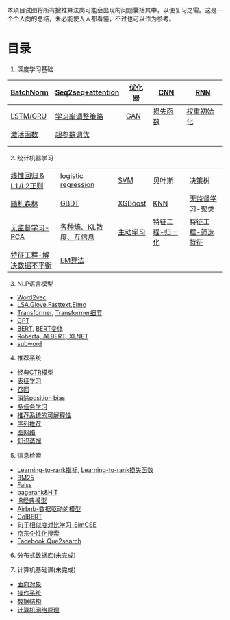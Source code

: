 本项目试图将所有搜推算法岗可能会出现的问题囊括其中，以便复习之需。这是一个个人向的总结，未必能使人人都看懂，不过也可以作为参考。

# 目录

1. 深度学习基础

| [BatchNorm](https://github.com/hannawong/MLE-interview/tree/master/1.%E6%B7%B1%E5%BA%A6%E5%AD%A6%E4%B9%A0%E5%9F%BA%E7%A1%80/BatchNorm) | [Seq2seq+attention](https://github.com/hannawong/MLE-interview/tree/master/1.%E6%B7%B1%E5%BA%A6%E5%AD%A6%E4%B9%A0%E5%9F%BA%E7%A1%80/seq2seq%2Battention) | [优化器](https://github.com/hannawong/MLE-interview/tree/master/1.%E6%B7%B1%E5%BA%A6%E5%AD%A6%E4%B9%A0%E5%9F%BA%E7%A1%80/%E4%BC%98%E5%8C%96%E5%99%A8) | [CNN](https://github.com/hannawong/MLE-interview/tree/master/1.%E6%B7%B1%E5%BA%A6%E5%AD%A6%E4%B9%A0%E5%9F%BA%E7%A1%80/%E5%9F%BA%E6%9C%AC%E5%8D%95%E5%85%83%20-%20CNN) | [RNN](https://github.com/hannawong/MLE-interview/tree/master/1.%E6%B7%B1%E5%BA%A6%E5%AD%A6%E4%B9%A0%E5%9F%BA%E7%A1%80/%E5%9F%BA%E6%9C%AC%E5%8D%95%E5%85%83%20-%20RNN) |
| ------------------------------------------------------------ | ------------------------------------------------------------ | ------------------------------------------------------------ | ------------------------------------------------------------ | ------------------------------------------------------------ |
| [LSTM/GRU](https://github.com/hannawong/MLE-interview/tree/master/1.%E6%B7%B1%E5%BA%A6%E5%AD%A6%E4%B9%A0%E5%9F%BA%E7%A1%80/%E5%9F%BA%E6%9C%AC%E5%8D%95%E5%85%83%20-%20LSTM%2C%20GRU) | [学习率调整策略](https://github.com/hannawong/MLE-interview/tree/master/1.%E6%B7%B1%E5%BA%A6%E5%AD%A6%E4%B9%A0%E5%9F%BA%E7%A1%80/%E5%AD%A6%E4%B9%A0%E7%8E%87%E8%B0%83%E6%95%B4%E7%AD%96%E7%95%A5) | [GAN](https://github.com/hannawong/MLE-interview/tree/master/1.%E6%B7%B1%E5%BA%A6%E5%AD%A6%E4%B9%A0%E5%9F%BA%E7%A1%80/%E5%AF%B9%E6%8A%97%E7%94%9F%E6%88%90%E7%BD%91%E7%BB%9C) | [损失函数](https://github.com/hannawong/MLE-interview/tree/master/1.%E6%B7%B1%E5%BA%A6%E5%AD%A6%E4%B9%A0%E5%9F%BA%E7%A1%80/%E6%8D%9F%E5%A4%B1%E5%87%BD%E6%95%B0) | [权重初始化](https://github.com/hannawong/MLE-interview/tree/master/1.%E6%B7%B1%E5%BA%A6%E5%AD%A6%E4%B9%A0%E5%9F%BA%E7%A1%80/%E6%9D%83%E9%87%8D%E5%88%9D%E5%A7%8B%E5%8C%96) |
| [激活函数](https://github.com/hannawong/MLE-interview/tree/master/1.%E6%B7%B1%E5%BA%A6%E5%AD%A6%E4%B9%A0%E5%9F%BA%E7%A1%80/%E6%BF%80%E6%B4%BB%E5%87%BD%E6%95%B0) | [超参数调优](https://github.com/hannawong/MLE-interview/tree/master/1.%E6%B7%B1%E5%BA%A6%E5%AD%A6%E4%B9%A0%E5%9F%BA%E7%A1%80/%E7%82%BC%E4%B8%B9%E7%BB%8F%E9%AA%8C%20-%20%E8%B6%85%E5%8F%82%E6%95%B0%E8%B0%83%E4%BC%98) |                                                              |                                                              |                                                              |
|                                                              |                                                              |                                                              |                                                              |                                                              |
|                                                              |                                                              |                                                              |                                                              |                                                              |


2. 统计机器学习

|                                                              |                                                              |                                                              |                                                              |                                                              |
| ------------------------------------------------------------ | ------------------------------------------------------------ | ------------------------------------------------------------ | ------------------------------------------------------------ | ------------------------------------------------------------ |
| [线性回归 & L1/L2正则](https://github.com/hannawong/MLE-interview/tree/master/2.%E7%BB%9F%E8%AE%A1%E6%9C%BA%E5%99%A8%E5%AD%A6%E4%B9%A0/%E5%9B%9E%E5%BD%92%E6%A8%A1%E5%9E%8B1%20-%20%E7%BA%BF%E6%80%A7%E5%9B%9E%E5%BD%92_L1L2%E6%AD%A3%E5%88%99) | [logistic regression](https://github.com/hannawong/MLE-interview/tree/master/2.%E7%BB%9F%E8%AE%A1%E6%9C%BA%E5%99%A8%E5%AD%A6%E4%B9%A0/%E5%88%86%E7%B1%BB%E6%A8%A1%E5%9E%8B1%20-%20logistic%20regression) | [SVM](https://github.com/hannawong/MLE-interview/tree/master/2.%E7%BB%9F%E8%AE%A1%E6%9C%BA%E5%99%A8%E5%AD%A6%E4%B9%A0/%E5%88%86%E7%B1%BB%E6%A8%A1%E5%9E%8B%20-%20SVM) | [贝叶斯](https://github.com/hannawong/MLE-interview/tree/master/2.%E7%BB%9F%E8%AE%A1%E6%9C%BA%E5%99%A8%E5%AD%A6%E4%B9%A0/%E7%89%B9%E5%BE%81%E5%B7%A5%E7%A8%8B%20-%20%E8%A7%A3%E5%86%B3%E6%95%B0%E6%8D%AE%E4%B8%8D%E5%B9%B3%E8%A1%A1%E9%97%AE%E9%A2%98) | [决策树](https://github.com/hannawong/MLE-interview/tree/master/2.%E7%BB%9F%E8%AE%A1%E6%9C%BA%E5%99%A8%E5%AD%A6%E4%B9%A0/%E5%88%86%E7%B1%BB%E5%9B%9E%E5%BD%92%E6%A8%A1%E5%9E%8B%20-%20%E5%86%B3%E7%AD%96%E6%A0%91) |
| [随机森林](https://github.com/hannawong/MLE-interview/tree/master/2.%E7%BB%9F%E8%AE%A1%E6%9C%BA%E5%99%A8%E5%AD%A6%E4%B9%A0/%E5%88%86%E7%B1%BB%E5%9B%9E%E5%BD%92%E6%A8%A1%E5%9E%8B%20-%20%E9%9A%8F%E6%9C%BA%E6%A3%AE%E6%9E%97) | [GBDT](https://github.com/hannawong/MLE-interview/tree/master/2.%E7%BB%9F%E8%AE%A1%E6%9C%BA%E5%99%A8%E5%AD%A6%E4%B9%A0/%E5%88%86%E7%B1%BB%E5%9B%9E%E5%BD%92%E6%A8%A1%E5%9E%8B%20-%20GBDT) | [XGBoost](https://github.com/hannawong/MLE-interview/tree/master/2.%E7%BB%9F%E8%AE%A1%E6%9C%BA%E5%99%A8%E5%AD%A6%E4%B9%A0/%E5%88%86%E7%B1%BB%E5%9B%9E%E5%BD%92%E6%A8%A1%E5%9E%8B%20-%20XGBoost) | [KNN](https://github.com/hannawong/MLE-interview/tree/master/2.%E7%BB%9F%E8%AE%A1%E6%9C%BA%E5%99%A8%E5%AD%A6%E4%B9%A0/%E5%88%86%E7%B1%BB%E5%9B%9E%E5%BD%92%E6%A8%A1%E5%9E%8B%20-%20KNN) | [无监督学习-聚类](https://github.com/hannawong/MLE-interview/tree/master/2.%E7%BB%9F%E8%AE%A1%E6%9C%BA%E5%99%A8%E5%AD%A6%E4%B9%A0/%E6%97%A0%E7%9B%91%E7%9D%A3%E5%AD%A6%E4%B9%A0%20-%20%E8%81%9A%E7%B1%BB) |
| [无监督学习-PCA](https://github.com/hannawong/MLE-interview/tree/master/2.%E7%BB%9F%E8%AE%A1%E6%9C%BA%E5%99%A8%E5%AD%A6%E4%B9%A0/PCA) | [各种熵、KL散度、互信息](https://github.com/hannawong/MLE-interview/tree/master/2.%E7%BB%9F%E8%AE%A1%E6%9C%BA%E5%99%A8%E5%AD%A6%E4%B9%A0/%E5%90%84%E7%A7%8D%E7%86%B5%E3%80%81KL%E6%95%A3%E5%BA%A6%E3%80%81%E4%BA%92%E4%BF%A1%E6%81%AF) | [主动学习](https://github.com/hannawong/MLE-interview/tree/master/2.%E7%BB%9F%E8%AE%A1%E6%9C%BA%E5%99%A8%E5%AD%A6%E4%B9%A0/%E5%8D%8A%E7%9B%91%E7%9D%A3%E5%AD%A6%E4%B9%A0%20-%20%E4%B8%BB%E5%8A%A8%E5%AD%A6%E4%B9%A0) | [特征工程-归一化](https://github.com/hannawong/MLE-interview/tree/master/2.%E7%BB%9F%E8%AE%A1%E6%9C%BA%E5%99%A8%E5%AD%A6%E4%B9%A0/%E7%89%B9%E5%BE%81%E5%B7%A5%E7%A8%8B%20-%20%E5%BD%92%E4%B8%80%E5%8C%96) | [特征工程-筛选特征](https://github.com/hannawong/MLE-interview/tree/master/2.%E7%BB%9F%E8%AE%A1%E6%9C%BA%E5%99%A8%E5%AD%A6%E4%B9%A0/%E7%89%B9%E5%BE%81%E5%B7%A5%E7%A8%8B%20-%20%E7%AD%9B%E9%80%89%E7%89%B9%E5%BE%81) |
| [特征工程-解决数据不平衡](https://github.com/hannawong/MLE-interview/tree/master/2.%E7%BB%9F%E8%AE%A1%E6%9C%BA%E5%99%A8%E5%AD%A6%E4%B9%A0/%E7%89%B9%E5%BE%81%E5%B7%A5%E7%A8%8B%20-%20%E8%A7%A3%E5%86%B3%E6%95%B0%E6%8D%AE%E4%B8%8D%E5%B9%B3%E8%A1%A1%E9%97%AE%E9%A2%98) | [EM算法](https://github.com/hannawong/MLE-interview/tree/master/2.%E7%BB%9F%E8%AE%A1%E6%9C%BA%E5%99%A8%E5%AD%A6%E4%B9%A0/EM%E7%AE%97%E6%B3%95) |                                                              |                                                              |                                                              |




3. NLP语言模型

- [Word2vec](https://github.com/hannawong/MLE-interview/tree/master/3.NLP%E8%AF%AD%E8%A8%80%E6%A8%A1%E5%9E%8B/0.%20Word2vec)
- [LSA,Glove,Fasttext,Elmo](https://github.com/hannawong/MLE-interview/tree/master/3.NLP%E8%AF%AD%E8%A8%80%E6%A8%A1%E5%9E%8B/1.%E6%97%A9%E6%9C%9F%E9%A2%84%E8%AE%AD%E7%BB%83%E6%A8%A1%E5%9E%8B%EF%BC%9ALSA%2C%20Word2vec%2C%20GLoVe%2C%20FastText%2C%20Elmo)
- [Transformer](https://github.com/hannawong/MLE-interview/tree/master/3.NLP%E8%AF%AD%E8%A8%80%E6%A8%A1%E5%9E%8B/2.Transformer), [Transformer细节](https://github.com/hannawong/MLE-interview/tree/master/3.NLP%E8%AF%AD%E8%A8%80%E6%A8%A1%E5%9E%8B/5.Transformer%E6%A0%B8%E5%BF%83%E4%BB%A3%E7%A0%81%2B%E7%BB%86%E8%8A%82)
- [GPT](https://github.com/hannawong/MLE-interview/tree/master/3.NLP%E8%AF%AD%E8%A8%80%E6%A8%A1%E5%9E%8B/3.GPT)
- [BERT](https://github.com/hannawong/MLE-interview/tree/master/3.NLP%E8%AF%AD%E8%A8%80%E6%A8%A1%E5%9E%8B/4.BERT), [BERT变体](https://github.com/hannawong/MLE-interview/tree/master/3.NLP%E8%AF%AD%E8%A8%80%E6%A8%A1%E5%9E%8B/6.BERT%E7%BB%86%E8%8A%82)
- [Roberta, ALBERT, XLNET](https://github.com/hannawong/MLE-interview/tree/master/3.NLP%E8%AF%AD%E8%A8%80%E6%A8%A1%E5%9E%8B/7.Roberta_ALBERT_XLNet)
- [subword](https://github.com/hannawong/MLE-interview/tree/master/3.NLP%E8%AF%AD%E8%A8%80%E6%A8%A1%E5%9E%8B/subword)



4. 推荐系统

- [经典CTR模型](https://github.com/hannawong/MLE-interview/tree/master/5.%E6%8E%A8%E8%8D%90%E7%B3%BB%E7%BB%9F/1.%E7%BB%8F%E5%85%B8CTR%E6%A8%A1%E5%9E%8B)
- [表征学习](https://github.com/hannawong/MLE-interview/tree/master/5.%E6%8E%A8%E8%8D%90%E7%B3%BB%E7%BB%9F/2.%E8%A1%A8%E5%BE%81%E5%AD%A6%E4%B9%A0)
- [召回](https://github.com/hannawong/MLE-interview/tree/master/5.%E6%8E%A8%E8%8D%90%E7%B3%BB%E7%BB%9F/3.%E5%8F%AC%E5%9B%9E)
- [消除position bias](https://github.com/hannawong/MLE-interview/tree/master/5.%E6%8E%A8%E8%8D%90%E7%B3%BB%E7%BB%9F/4.position%20bias)
- [多任务学习](https://github.com/hannawong/MLE-interview/tree/master/5.%E6%8E%A8%E8%8D%90%E7%B3%BB%E7%BB%9F/5.%E5%A4%9A%E4%BB%BB%E5%8A%A1%E5%AD%A6%E4%B9%A0)
- [推荐系统的可解释性](https://github.com/hannawong/MLE-interview/tree/master/5.%E6%8E%A8%E8%8D%90%E7%B3%BB%E7%BB%9F/6.%E6%8E%A8%E8%8D%90%E7%B3%BB%E7%BB%9F%E7%9A%84%E5%8F%AF%E8%A7%A3%E9%87%8A%E6%80%A7)
- [序列推荐](https://github.com/hannawong/MLE-interview/tree/master/5.%E6%8E%A8%E8%8D%90%E7%B3%BB%E7%BB%9F/7.%E5%BA%8F%E5%88%97%E6%8E%A8%E8%8D%90)
- [图网络](https://github.com/hannawong/MLE-interview/tree/master/5.%E6%8E%A8%E8%8D%90%E7%B3%BB%E7%BB%9F/%E5%9B%BE%E7%BD%91%E7%BB%9C)
- [知识蒸馏](https://github.com/hannawong/MLE-interview/tree/master/5.%E6%8E%A8%E8%8D%90%E7%B3%BB%E7%BB%9F/%E7%9F%A5%E8%AF%86%E8%92%B8%E9%A6%8F)



5. 信息检索

- [Learning-to-rank指标](https://github.com/hannawong/MLE-interview/tree/master/4.%E4%BF%A1%E6%81%AF%E6%A3%80%E7%B4%A2/Learning-to-Rank%E6%8C%87%E6%A0%87), [Learning-to-rank损失函数](https://github.com/hannawong/MLE-interview/tree/master/4.%E4%BF%A1%E6%81%AF%E6%A3%80%E7%B4%A2/Learning-to-Rank%E6%8D%9F%E5%A4%B1%E5%87%BD%E6%95%B0)
- [BM25](https://github.com/hannawong/MLE-interview/tree/master/4.%E4%BF%A1%E6%81%AF%E6%A3%80%E7%B4%A2/BM25)
- [Faiss](https://github.com/hannawong/MLE-interview/tree/master/4.%E4%BF%A1%E6%81%AF%E6%A3%80%E7%B4%A2/Faiss)
- [pagerank&HIT](https://github.com/hannawong/MLE-interview/tree/master/4.%E4%BF%A1%E6%81%AF%E6%A3%80%E7%B4%A2/pagerank%26HIT)
- [IR经典模型](https://github.com/hannawong/MLE-interview/tree/master/4.%E4%BF%A1%E6%81%AF%E6%A3%80%E7%B4%A2/%E5%9F%BA%E4%BA%8E%E8%A1%A8%E7%A4%BA%E7%9A%84IR%E7%BB%8F%E5%85%B8%E6%A8%A1%E5%9E%8B)
- [Airbnb-数据驱动的模型](https://github.com/hannawong/MLE-interview/tree/master/4.%E4%BF%A1%E6%81%AF%E6%A3%80%E7%B4%A2/Airbnb-%E6%95%B0%E6%8D%AE%E9%A9%B1%E5%8A%A8%E7%9A%84%E6%A8%A1%E5%9E%8B)
- [ColBERT](https://github.com/hannawong/MLE-interview/tree/master/4.%E4%BF%A1%E6%81%AF%E6%A3%80%E7%B4%A2/%E4%B8%8A%E4%B8%8B%E6%96%87%E8%BF%9F%E4%BA%A4%E4%BA%92-ColBERT)
- [句子相似度对比学习-SimCSE](https://github.com/hannawong/MLE-interview/tree/master/4.%E4%BF%A1%E6%81%AF%E6%A3%80%E7%B4%A2/%E5%8F%A5%E5%AD%90%E7%9B%B8%E4%BC%BC%E5%BA%A6%E5%AF%B9%E6%AF%94%E5%AD%A6%E4%B9%A0-SimCSE)
- [京东个性化搜索](https://github.com/hannawong/MLE-interview/tree/master/4.%E4%BF%A1%E6%81%AF%E6%A3%80%E7%B4%A2/%E4%BA%AC%E4%B8%9C%E4%B8%AA%E6%80%A7%E5%8C%96%E6%90%9C%E7%B4%A2)
- [Facebook Que2search](https://github.com/hannawong/MLE-interview/tree/master/4.%E4%BF%A1%E6%81%AF%E6%A3%80%E7%B4%A2/Facebook%20Que2Search%E8%AE%BA%E6%96%87)



6. 分布式数据库(未完成)



7. 计算机基础课(未完成)

- [面向对象](https://github.com/hannawong/MLE-interview/tree/master/%E8%AE%A1%E7%AE%97%E6%9C%BA%E5%9F%BA%E7%A1%80%E8%AF%BE/OOP)
- [操作系统](https://github.com/hannawong/MLE-interview/tree/master/%E8%AE%A1%E7%AE%97%E6%9C%BA%E5%9F%BA%E7%A1%80%E8%AF%BE/%E6%93%8D%E4%BD%9C%E7%B3%BB%E7%BB%9F)
- [数据结构](https://github.com/hannawong/MLE-interview/tree/master/%E8%AE%A1%E7%AE%97%E6%9C%BA%E5%9F%BA%E7%A1%80%E8%AF%BE/%E6%95%B0%E6%8D%AE%E7%BB%93%E6%9E%84)
- [计算机网络原理](https://github.com/hannawong/MLE-interview/tree/master/%E8%AE%A1%E7%AE%97%E6%9C%BA%E5%9F%BA%E7%A1%80%E8%AF%BE/%E8%AE%A1%E7%AE%97%E6%9C%BA%E7%BD%91%E7%BB%9C%E5%8E%9F%E7%90%86)



